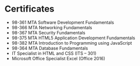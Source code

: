 # Certificates

- 98-361 MTA Software Development Fundamentals
- 98-366 MTA Networking Fundamentals
- 98-367 MTA Security Fundamentals
- 98-375 MTA HTML5 Application Development Fundamentals
- 98-382 MTA Introduction to Programming using JavaScript
- 98-364 MTA Database Fundamentals
- IT Specialist in HTML and CSS (ITS – 301)
- Microsoft Office Specialist Excel (Office 2016)

